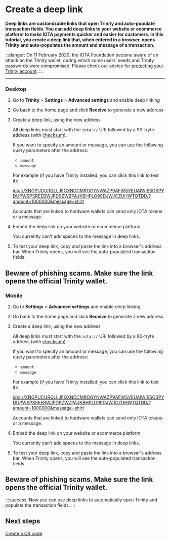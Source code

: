 # Create a deep link

**Deep links are customizable links that open Trinity and auto-populate transaction fields. You can add deep links to your website or ecommerce platform to make IOTA payments quicker and easier for customers. In this tutorial, you create a deep link that, when entered in a browser, opens Trinity and auto-populates the amount and message of a transaction.**

:::danger:
On 11 February 2020, the IOTA Foundation became aware of an attack on the Trinity wallet, during which some users’ seeds and Trinity passwords were compromised. Please check our advice for [protecting your Trinity account](../how-to-guides/protect-trinity-account.md).
:::

--------------------
### Desktop

1. Go to **Trinity** > **Settings** > **Advanced settings** and enable deep linking

2. Go back to the home page and click **Receive** to generate a new address

3. Create a deep link, using the new address

    All deep links must start with the `iota://` URI followed by a 90-tryte address (with [checksum](root://getting-started/1.0/cryptography/checksums.md)).

    If you want to specify an amount or message, you can use the following query parameters after the address:

    - `amount`
    - `message`

    For example (if you have Trinity installed, you can click this link to test it):

    <iota://XNGPUCURQLLJFGXNDCMROGYNWAZP9AFWSVEUAIWIESOSPYDUPWSPSREEBWJPD9ZWZPAJKBHPLG99DJWJCZUHWTQTDD/?amount=1000000&message=shirt>

    Accounts that are linked to hardware wallets can send only IOTA tokens or a message.

4. Embed the deep link on your website or ecommerce platform

    You currently can't add spaces to the message in deep links.

5. To test your deep link, copy and paste the link into a browser's address bar. When Trinity opens, you will see the auto-populated transaction fields.

Beware of phishing scams. Make sure the link opens the official Trinity wallet.
---
### Mobile

1. Go to **Settings** > **Advanced settings** and enable deep linking

2. Go back to the home page and click **Receive** to generate a new address

3. Create a deep link, using the new address

    All deep links must start with the `iota://` URI followed by a 90-tryte address (with [checksum](root://getting-started/1.0/cryptography/checksums.md)).

    If you want to specify an amount or message, you can use the following query parameters after the address:

    - `amount`
    - `message`

    For example (if you have Trinity installed, you can click this link to test it):

    <iota://XNGPUCURQLLJFGXNDCMROGYNWAZP9AFWSVEUAIWIESOSPYDUPWSPSREEBWJPD9ZWZPAJKBHPLG99DJWJCZUHWTQTDD/?amount=1000000&message=shirt>

    Accounts that are linked to hardware wallets can send only IOTA tokens or a message.

4. Embed the deep link on your website or ecommerce platform

    You currently can't add spaces to the message in deep links.

5. To test your deep link, copy and paste the link into a browser's address bar. When Trinity opens, you will see the auto-populated transaction fields.

Beware of phishing scams. Make sure the link opens the official Trinity wallet.
--------------------

:::success:
Now you can use deep links to automatically open Trinity and populate the transaction fields.
:::

## Next steps

[Create a QR code](../how-to-guides/create-a-qr-code.md)